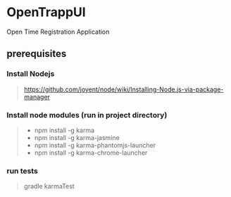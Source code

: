 OpenTrappUI
===========

Open Time Registration Application

## prerequisites

### Install Nodejs

> https://github.com/joyent/node/wiki/Installing-Node.js-via-package-manager

### Install node modules (run in project directory)

> * npm install -g karma
> * npm install -g karma-jasmine
> * npm install -g karma-phantomjs-launcher
> * npm install -g karma-chrome-launcher
   
### run tests   

> gradle karmaTest
